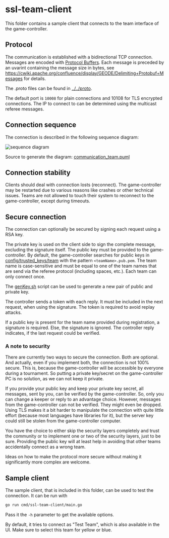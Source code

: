 # ssl-team-client

This folder contains a sample client that connects to the team interface of the game-controller.

## Protocol
The communication is established with a bidirectional TCP connection. Messages are encoded with [Protocol Buffers](https://developers.google.com/protocol-buffers/). Each message is preceded by an uvarint containing the message size in bytes, see https://cwiki.apache.org/confluence/display/GEODE/Delimiting+Protobuf+Messages for details.

The .proto files can be found in [../../proto](../../proto).

The default port is `10008` for plain connections and 10108 for TLS encrypted connections. The IP to connect to can be determined using the multicast referee messages.

## Connection sequence
The connection is described in the following sequence diagram:

![sequence diagram](https://www.websequencediagrams.com/cgi-bin/cdraw?lz=IyBodHRwczovL3d3dy53ZWJzZXF1ZW5jZWRpYWdyYW1zLmNvbS8KClRlYW0tPkNvbnRyb2xsZXI6IGVzdGFibGlzaCBUQ1AgY29ubmVjdGlvbgoAGwoAIw5nZW5lcmF0ZSBuZXcgdG9rZQAdDlRlYW06IABYClJlcGx5ICgAJAYgKQBvE1RlYW1SZWdpc3RyYXRpb24gKCB0ZWFtTmFtZSwgWwBdBiwgc2lnbmF0dXJlIF0gKQCBEQwAgUEOdmVyaWZ5AIEGEgARFQBLCQCBHSVvayB8IHJlamVjdCApCgpsb29wCmFsdACBKAUgcmVxdWVzdHMgYSBjaGFuZ2UAgVIXVG8Agg8MAC8FAEozZWxzZSBjAIM9CQByDGRlY2lzAIMwEACDBRBUbwCCbwYAegYATV1uZAplbmQKCg&s=napkin)

Source to generate the diagram: [communication_team.puml](./communication_team.puml)

## Connection stability
Clients should deal with connection losts (reconnect). The game-controller may be restarted due to various reasons like crashes or other technical issues. Teams are not allowed to touch their system to reconnect to the game-controller, except during timeouts.

## Secure connection
The connection can optionally be secured by signing each request using a RSA key.

The private key is used on the client side to sign the complete message, excluding the signature itself. 
The public key must be provided to the game-controller. 
By default, the game-controller searches for public keys in [config/trusted_keys/team](../../config/trusted_keys/team) with the pattern `<teamName>.pub.pem`. The team name is case-sensitive and must be equal to one of the team names that are send via the referee protocol (including spaces, etc.). Each team can only connect once.

The [genKey.sh](../../tools/genKey.sh) script can be used to generate a new pair of public and private key.

The controller sends a token with each reply. It must be included in the next request, when using the signature. The token is required to avoid replay attacks.

If a public key is present for the team name provided during registration, a signature is required. Else, the signature is ignored. The controller reply indicates, if the last request could be verified.

### A note to security
There are currently two ways to secure the connection. Both are optional. And actually, even if you implement both, the connection is not 100% secure. This is, because the game-controller will be accessible by everyone during a tournament. So putting a private key/secret on the game-controller PC is no solution, as we can not keep it private.

If you provide your public key and keep your private key secret, all messages, sent by you, can be verified by the game-controller. So, only you can change a keeper or reply to an advantage choice.
However, messages from the game-controller can not be verified. They might even be dropped. Using TLS makes it a bit harder to manipulate the connection with quite little effort (because most languages have libraries for it), but the server key could still be stolen from the game-controller computer.

You have the choice to either skip the security layers completely and trust the community or to implement one or two of the security layers, just to be sure.
Providing the public key will at least help in avoiding that other teams accidentally connect as a wrong team.

Ideas on how to make the protocol more secure without making it significantly more complex are welcome.

## Sample client
The sample client, that is included in this folder, can be used to test the connection. It can be run with 
```bash
go run cmd/ssl-team-client/main.go
``` 
Pass it the `-h` parameter to get the available options.

By default, it tries to connect as "Test Team", which is also available in the UI. Make sure to select this team for yellow or blue.
